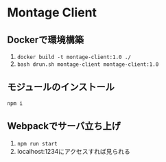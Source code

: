 # Montage Client
## Dockerで環境構築
1. `docker build -t montage-client:1.0 ./`
2. `bash drun.sh montage-client montage-client:1.0`

## モジュールのインストール
`npm i`

## Webpackでサーバ立ち上げ
1. `npm run start`
2. localhost:1234にアクセスすれば見られる

